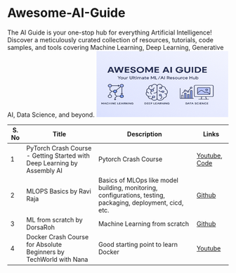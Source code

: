 # Awesome-AI-Guide
The  AI Guide is your one-stop hub for everything Artificial Intelligence! Discover a meticulously curated collection of resources, tutorials, code samples, and tools covering Machine Learning, Deep Learning, Generative AI, Data Science, and beyond.
<img src="https://github.com/sreekanth-madisetty/Awesome-AI-Guide/blob/main/figures/banner_github.png" alt="Alt Text" width="300" height="150" class="center">



| S. No | Title              | Description              | Links                                                |
|-------|--------------------|--------------------------|------------------------------------------------------|
| 1     | PyTorch Crash Course - Getting Started with Deep Learning by Assembly AI | Pytorch Crash Course | [Youtube](https://www.youtube.com/watch?v=OIenNRt2bjg), [Code](https://colab.research.google.com/drive/1eiUBpmQ4m7Lbxqi2xth1jBaL61XTKdxp?usp=sharing#scrollTo=MAcpE-kjwVML) |
| 2     | MLOPS Basics by Ravi Raja  | Basics of MLOps like model building, monitoring, configurations, testing, packaging, deployment, cicd, etc. | [Github](https://github.com/graviraja/MLOps-Basics) |
| 3     | ML from scratch by DorsaRoh  | Machine Learning from scratch   | [Github](https://github.com/DorsaRoh/Machine-Learning) |
| 4     | Docker Crash Course for Absolute Beginners by TechWorld with Nana | Good starting point to learn Docker  | [Youtube](https://www.youtube.com/watch?v=pg19Z8LL06w) |


